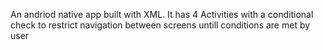 An andriod native app built with XML. It has 4 Activities with a conditional check to restrict navigation between screens untill conditions are met by user
